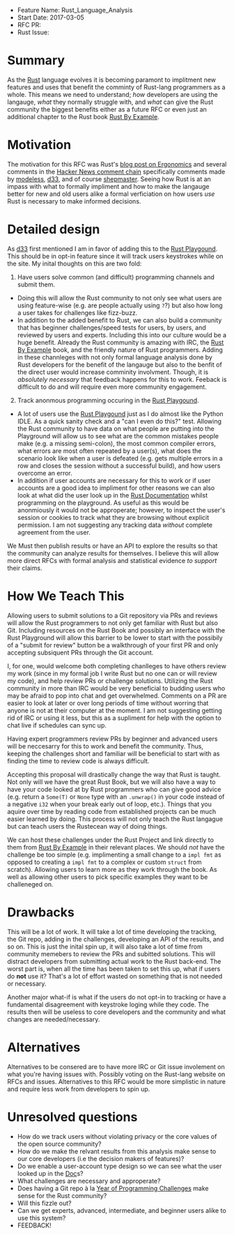 - Feature Name: Rust_Language_Analysis
- Start Date:   2017-03-05
- RFC PR:       
- Rust Issue:   

# Summary
[summary]: #summary

As the [Rust](https://www.rust-lang.org) language evolves it is becoming paramont to implitment new features and uses that benefit the comminty of Rust-lang programmers as a whole. This means we need to understand; _how_ developers are using the langauge, _what_ they normally struggle with, and _what_ can give the Rust community the biggest benefits either as a future RFC or even just an additional chapter to the Rust book [Rust By Example](http://rustbyexample.com/).

# Motivation
[motivation]: #motivation

The motivation for this RFC was Rust's [blog post on Ergonomics](https://blog.rust-lang.org/2017/03/02/lang-ergonomics.html) and several comments in the [Hacker News comment chain](https://news.ycombinator.com/item?id=13785277) specifically comments made by [modeless](https://news.ycombinator.com/user?id=modeless), [d33](https://news.ycombinator.com/user?id=d33), and of course [shepmaster](https://news.ycombinator.com/user?id=shepmaster). Seeing how Rust is at an impass with what to formally impliment and how to make the langauge better for new and old users alike a formal verficiation on how users _use_ Rust is necessary to make informed decisions.

# Detailed design
[design]: #detailed-design

As [d33](https://news.ycombinator.com/user?id=d33) first mentioned I am in favor of adding this to the [Rust Playgound](https://play.rust-lang.org). This should be in opt-in feature since it will track users keystrokes while on the site. My inital thoughts on this are two fold: 

1. Have users solve common (and difficult) programming channels and submit them.
* Doing this will allow the Rust community to not only see what users are using feature-wise (e.g. are people actually using `?`?) but also how long a user takes for challenges like fizz-buzz.
* In addition to the added benefit to Rust, we can also build a community that has beginner challenges/speed tests for users, by users, and reviewed by users and experts. Including this into our culture would be a huge benefit. Already the Rust community is amazing with IRC, the [Rust By Example](http://rustbyexample.com/) book, and the friendly nature of Rust programmers. Adding in these channleges with not only formal language analysis done by Rust developers for the benefit of the langauge but also to the benfit of the direct user would increase comminity involvment. Though, it is _absolutely necessary_ that feedback happens for this to work. Feeback is difficult to do and will require even more community engagement.
2. Track anonmous programming occuring in the [Rust Playgound](https://play.rust-lang.org).
* A lot of users use the [Rust Playgound](https://play.rust-lang.org) just as I do almost like the Python IDLE. As a quick sanity check and a "can I even do this?" test. Allowing the Rust community to have data on what people are putting into the Playground will allow us to see what are the common mistakes people make (e.g. a missing semi-colon), the most common compiler errors, what errors are most often repeated by a user(s), what does the scenario look like when a user is defeated (e.g. gets multiple errors in a row and closes the session without a successful build), and how users overcome an error. 
* In addition if user accounts are necessary for this to work or if user accounts are a good idea to impliment for other reasons we can also look at what did the user look up in the [Rust Documentation](https://doc.rust-lang.org/std/) whilst programming on the playground. As useful as this would be anonmiously it would not be approperate; however, to inspect the user's session or cookies to track what they are browsing without explicit permission. I am not suggesting any tracking data _without_ complete agreement from the user.

We Must then publish results or have an API to explore the results so that the community can analyze results for themselves. I believe this will allow more direct RFCs with formal analysis and statistical evidence _to support_ their claims. 

# How We Teach This
[how-we-teach-this]: #how-we-teach-this

Allowing users to submit solutions to a Git repository via PRs and reviews will allow the Rust programmers to not only get familiar with Rust but also Git. Including resources on the Rust Book and possibly an interface with the Rust Playground will allow this barrier to be lower to start with the possibily of a "submit for review" button be a walkthrough of your first PR and only accepting subsiquent PRs through the Git account. 

I, for one, would welcome both completing chanlleges to have others review my work (since in my formal job I write Rust but no one can or will review my code), and help review PRs or challenge solutions. Utilizing the Rust community in more than IRC would be very beneficial to budding users who may be afraid to pop into chat and get overwhelmed. Comments on a PR are easier to look at later or over long periods of time without worring that anyone is not at their computer at the moment. I am not suggesting getting rid of IRC or using it less, but this as a supliment for help with the option to chat live if schedules can sync up. 

Having expert programmers review PRs by beginner and advanced users will be neccesarry for this to work and benefit the community. Thus, keeping the challenges short and familiar will be beneficial to start with as finding the time to review code is always difficult. 

Accepting this proposal will drastically change the way that Rust is taught. Not only will we have the great Rust Book, but we will also have a way to have your code looked at by Rust programmers who can give good advice (e.g. return a `Some(T)` or `None` type with an `.unwrap()` in your code instead of a negative `i32` when your break early out of loop, etc.). Things that you aquire over time by reading code from established projects can be much easier learned by doing. This process will not only teach the Rust langague but can teach users the Rustecean way of doing things.

We can host these challenges under the Rust Project and link directly to them from [Rust By Example](http://rustbyexample.com/) in their relevant places. We should *not* have the challenge be too simple (e.g. implimenting a small change to a `impl fmt` as opposed to creating a `impl fmt` to a complex or custom `struct` from scratch). Allowing users to learn more as they work through the book. As well as allowing other users to pick specific examples they want to be challeneged on.

# Drawbacks
[drawbacks]: #drawbacks

This will be a lot of work. It will take a lot of time developing the tracking, the Git repo, adding in the challenges, developing an API of the results, and so on. This is just the inital spin up, it will also take a lot of time from community memebers to review the PRs and subitted solutions. This will distract developers from submitting actual work to the Rust back-end. The worst part is, when all the time has been taken to set this up, what if users do **not** use it? That's a lot of effort wasted on something that is not needed or necessary. 

Another major what-if is what if the users do not opt-in to tracking or have a fundamental disagreement with keystroke loging while they code. The results then will be useless to core developers and the community and what changes are needed/necessary.

# Alternatives
[alternatives]: #alternatives

Alternatives to be consered are to have more IRC or Git issue involement on what you're having issues with. Possibly voting on the Rust-lang website on RFCs and issues. Alternatives to this RFC would be more simplistic in nature and require less work from developers to spin up. 

# Unresolved questions
[unresolved]: #unresolved-questions

* How do we track users without violating privacy or the core values of the open source community?
* How do we make the relvant results from this analysis make sense to our core developers (i.e the decision makers of features)?
* Do we enable a user-account type design so we can see what the user looked up in the [Doc](https://doc.rust-lang.org/std/)s?
* What challenges are necessary and approperate?
* Does having a Git repo à la [Year of Programming Challenges](https://github.com/YearOfProgramming/2017Challenges) make sense for the Rust community?
* Will this fizzle out?
* Can we get experts, advanced, intermediate, and beginner users alike to use this system?
* FEEDBACK!
